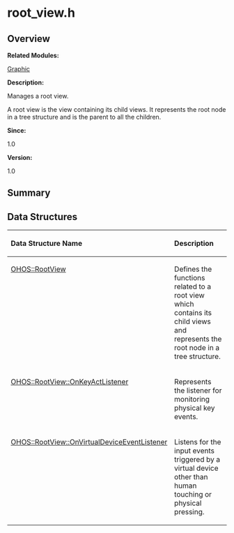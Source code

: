 # root\_view.h<a name="ZH-CN_TOPIC_0000001055198108"></a>

## **Overview**<a name="section1648850262093527"></a>

**Related Modules:**

[Graphic](Graphic.md)

**Description:**

Manages a root view. 

A root view is the view containing its child views. It represents the root node in a tree structure and is the parent to all the children.

**Since:**

1.0

**Version:**

1.0

## **Summary**<a name="section865178703093527"></a>

## Data Structures<a name="nested-classes"></a>

<a name="table387025491093527"></a>
<table><thead align="left"><tr id="row1423324556093527"><th class="cellrowborder" valign="top" width="50%" id="mcps1.1.3.1.1"><p id="p1224405072093527"><a name="p1224405072093527"></a><a name="p1224405072093527"></a>Data Structure Name</p>
</th>
<th class="cellrowborder" valign="top" width="50%" id="mcps1.1.3.1.2"><p id="p1629706501093527"><a name="p1629706501093527"></a><a name="p1629706501093527"></a>Description</p>
</th>
</tr>
</thead>
<tbody><tr id="row1653622744093527"><td class="cellrowborder" valign="top" width="50%" headers="mcps1.1.3.1.1 "><p id="p1165011850093527"><a name="p1165011850093527"></a><a name="p1165011850093527"></a><a href="OHOS-RootView.md">OHOS::RootView</a></p>
</td>
<td class="cellrowborder" valign="top" width="50%" headers="mcps1.1.3.1.2 "><p id="p362308015093527"><a name="p362308015093527"></a><a name="p362308015093527"></a>Defines the functions related to a root view which contains its child views and represents the root node in a tree structure. </p>
</td>
</tr>
<tr id="row78068916093527"><td class="cellrowborder" valign="top" width="50%" headers="mcps1.1.3.1.1 "><p id="p579044818093527"><a name="p579044818093527"></a><a name="p579044818093527"></a><a href="OHOS-RootView-OnKeyActListener.md">OHOS::RootView::OnKeyActListener</a></p>
</td>
<td class="cellrowborder" valign="top" width="50%" headers="mcps1.1.3.1.2 "><p id="p184589608093527"><a name="p184589608093527"></a><a name="p184589608093527"></a>Represents the listener for monitoring physical key events. </p>
</td>
</tr>
<tr id="row1211209243093527"><td class="cellrowborder" valign="top" width="50%" headers="mcps1.1.3.1.1 "><p id="p1811084668093527"><a name="p1811084668093527"></a><a name="p1811084668093527"></a><a href="OHOS-RootView-OnVirtualDeviceEventListener.md">OHOS::RootView::OnVirtualDeviceEventListener</a></p>
</td>
<td class="cellrowborder" valign="top" width="50%" headers="mcps1.1.3.1.2 "><p id="p1297723119093527"><a name="p1297723119093527"></a><a name="p1297723119093527"></a>Listens for the input events triggered by a virtual device other than human touching or physical pressing. </p>
</td>
</tr>
</tbody>
</table>

